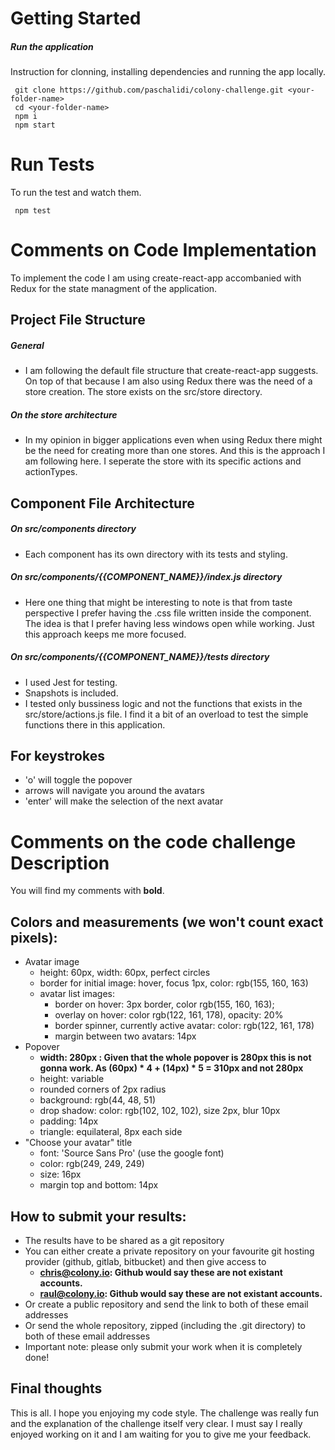 # Getting Started

##### Run the application 
Instruction for clonning, installing dependencies and running the app locally.
```
 git clone https://github.com/paschalidi/colony-challenge.git <your-folder-name>
 cd <your-folder-name>
 npm i
 npm start
```


# Run Tests
To run the test and watch them.
```
 npm test 
```


# Comments on Code Implementation
To implement the code I am using create-react-app accombanied with Redux for the state managment of the application.


## Project File Structure
##### General
- I am following the default file structure that create-react-app suggests. On top of that because I am also using Redux there was the need of a store creation. The store exists on the src/store directory.

##### On the store architecture
- In my opinion in bigger applications even when using Redux there might be the need for creating more than one stores. And this is the approach I am following here. I seperate the store with its specific actions and actionTypes.


## Component File Architecture
##### On src/components directory
- Each component has its own directory with its tests and styling.

##### On src/components/{{COMPONENT_NAME}}/index.js directory
- Here one thing that might be interesting to note is that from taste perspective I prefer having the .css file written inside the component. The idea is that I prefer having less windows open while working. Just this approach keeps me more focused.

##### On src/components/{{COMPONENT_NAME}}/tests directory
- I used Jest for testing.
- Snapshots is included.
- I tested only bussiness logic and not the functions that exists in the src/store/actions.js file. I find it a bit of an overload to test the simple functions there in this application.

## For keystrokes
- 'o' will toggle the popover
- arrows will navigate you around the avatars
- 'enter' will make the selection of the next avatar

# Comments on the code challenge Description
You will find my comments with **bold**.

## Colors and measurements (we won't count exact pixels):

- Avatar image
  - height: 60px, width: 60px, perfect circles
  - border for initial image: hover, focus 1px, color: rgb(155, 160, 163)
  - avatar list images:
    - border on hover: 3px border, color rgb(155, 160, 163);
    - overlay on hover: color rgb(122, 161, 178), opacity: 20%
    - border spinner, currently active avatar: color: rgb(122, 161, 178)
    - margin between two avatars: 14px
- Popover
  -  **width: 280px : Given that the whole popover is 280px this is not gonna work. As (60px) * 4 + (14px) * 5 = 310px and not 280px**
  - height: variable
  - rounded corners of 2px radius
  - background: rgb(44, 48, 51)
  - drop shadow: color: rgb(102, 102, 102), size 2px, blur 10px
  - padding: 14px
  - triangle: equilateral, 8px each side
- "Choose your avatar" title
  - font: 'Source Sans Pro' (use the google font)
  - color: rgb(249, 249, 249)
  - size: 16px
  - margin top and bottom: 14px

## How to submit your results:

- The results have to be shared as a git repository
- You can either create a private repository on your favourite git hosting provider (github, gitlab, bitbucket) and then give access to
  -  **chris@colony.io: Github would say these are not existant accounts.**
  -  **raul@colony.io: Github would say these are not existant accounts.**
- Or create a public repository and send the link to both of these email addresses
- Or send the whole repository, zipped (including the .git directory) to both of these email addresses
- Important note: please only submit your work when it is completely done!



## Final thoughts
This is all. I hope you enjoying my code style.
The challenge was really fun and the explanation of the challenge itself very clear.
I must say I really enjoyed working on it and I am waiting for you to give me your feedback.

